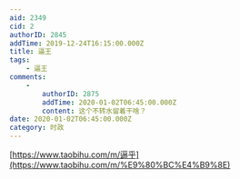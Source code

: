 ```yaml
---
aid: 2349
cid: 2
authorID: 2845
addTime: 2019-12-24T16:15:00.000Z
title: 逼王
tags:
    - 逼王
comments:
    -
        authorID: 2875
        addTime: 2020-01-02T06:45:00.000Z
        content: 这个不转水留着干啥？
date: 2020-01-02T06:45:00.000Z
category: 时政
---
```


[https://www.taobihu.com/m/逼乎](https://www.taobihu.com/m/%E9%80%BC%E4%B9%8E)
